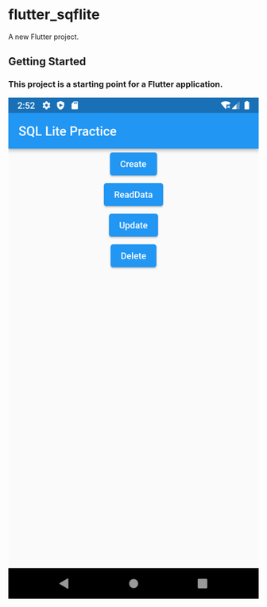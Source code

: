 # flutter_sqflite

A new Flutter project.

## Getting Started

### This project is a starting point for a Flutter application.
![](/img/Screenshot_1649235125.png)

